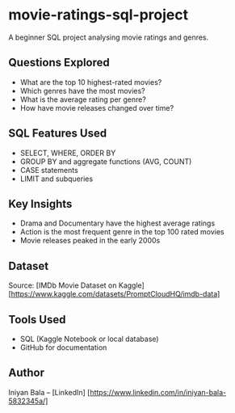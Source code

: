 # movie-ratings-sql-project
A beginner SQL project analysing movie ratings and genres.

##  Questions Explored

- What are the top 10 highest-rated movies?
- Which genres have the most movies?
- What is the average rating per genre?
- How have movie releases changed over time?

##  SQL Features Used

- SELECT, WHERE, ORDER BY
- GROUP BY and aggregate functions (AVG, COUNT)
- CASE statements
- LIMIT and subqueries

##  Key Insights

- Drama and Documentary have the highest average ratings
- Action is the most frequent genre in the top 100 rated movies
- Movie releases peaked in the early 2000s

##  Dataset
Source: [IMDb Movie Dataset on Kaggle][https://www.kaggle.com/datasets/PromptCloudHQ/imdb-data]

##  Tools Used

- SQL (Kaggle Notebook or local database)
- GitHub for documentation

##  Author

Iniyan Bala – [LinkedIn] [https://www.linkedin.com/in/iniyan-bala-5832345a/]
